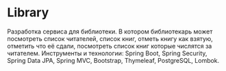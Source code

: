 # Library
Разработка сервиса для библиотеки.
В котором библиотекарь может посмотреть список читателей, список книг, отметь книгу как взятую, отметить что её сдали, посмотреть список книг которые числятся за читателем.
Инструменты и технологии: Spring Boot, Spring Security, Spring Data JPA, Spring MVC, Bootstrap, Thymeleaf, PostgreSQL, Lombok.
